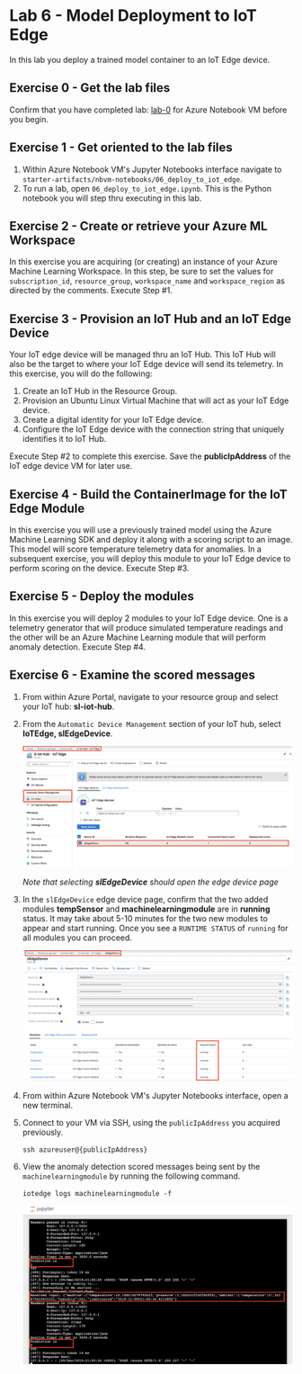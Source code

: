 # Lab 6 - Model Deployment to IoT Edge

In this lab you deploy a trained model container to an IoT Edge device.

## Exercise 0 - Get the lab files
Confirm that you have completed lab: [lab-0](../../lab-0/azure-notebook-vm-setup) for Azure Notebook VM before you begin.

## Exercise 1 - Get oriented to the lab files
1. Within Azure Notebook VM's Jupyter Notebooks interface navigate to `starter-artifacts/nbvm-notebooks/06_deploy_to_iot_edge`.
2. To run a lab, open `06_deploy_to_iot_edge.ipynb`. This is the Python notebook you will step thru executing in this lab.

## Exercise 2 - Create or retrieve your Azure ML Workspace
In this exercise you are acquiring (or creating) an instance of your Azure Machine Learning Workspace. In this step, be sure to set the values for `subscription_id`, `resource_group`, `workspace_name` and `workspace_region` as directed by the comments. Execute Step #1.

## Exercise 3 - Provision an IoT Hub and an IoT Edge Device
Your IoT edge device will be managed thru an IoT Hub. This IoT Hub will also be the target to where your IoT Edge device will send its telemetry. In this exercise, you will do the following:

1. Create an IoT Hub in the Resource Group.
2. Provision an Ubuntu Linux Virtual Machine that will act as your IoT Edge device.
3. Create a digital identity for your IoT Edge device.
4. Configure the IoT Edge device with the connection string that uniquely identifies it to IoT Hub.

Execute Step #2 to complete this exercise. Save the **publicIpAddress** of the IoT edge device VM for later use.

## Exercise 4 - Build the ContainerImage for the IoT Edge Module
In this exercise you will use a previously trained model using the Azure Machine Learning SDK and deploy it along with a scoring script to an image. This model will score temperature telemetry data for anomalies. In a subsequent exercise, you will deploy this module to your IoT Edge device to perform scoring on the device. Execute Step #3.

## Exercise 5 - Deploy the modules
In this exercise you will deploy 2 modules to your IoT Edge device. One is a telemetry generator that will produce simulated temperature readings and the other will be an Azure Machine Learning module that will perform anomaly detection. Execute Step #4.

## Exercise 6 - Examine the scored messages
1. From within Azure Portal, navigate to your resource group and select your IoT hub: **sl-iot-hub**. 

2. From the `Automatic Device Management` section of your IoT hub, select **IoTEdge, slEdgeDevice**.

   ![The image shows the steps to locate your registered IoT edge device.](images/01.png 'IoT edge device')

   *Note that selecting **slEdgeDevice** should open the edge device page*

3. In the `slEdgeDevice` edge device page, confirm that the two added modules **tempSensor** and **machinelearningmodule** are in **running** status. It may take about 5-10 minutes for the two new modules to appear and start running. Once you see a `RUNTIME STATUS` of `running` for all modules you can proceed.

   ![The image shows the slEdgeDevice page and the status of the two modules: tempSensor and machinelearningmodule.](images/02.png 'IoT edge device page')

4. From within Azure Notebook VM's Jupyter Notebooks interface, open a new terminal.

5. Connect to your VM via SSH, using the `publicIpAddress` you acquired previously.

    ```
    ssh azureuser@{publicIpAddress}
    ```

6. View the anomaly detection scored messages being sent by the `machinelearningmodule` by running the following command.

    ```
    iotedge logs machinelearningmodule -f
    ```

   ![The image shows the streaming log output from the machinelearningmodule.](images/03.png 'machinelearningmodule logs')
